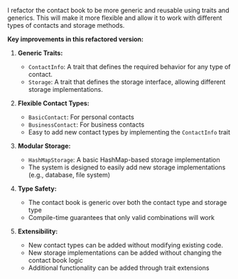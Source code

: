 I refactor the contact book to be more generic and reusable using traits and generics. 
This will make it more flexible and allow it to work with different types of contacts and storage methods.

**Key improvements in this refactored version:**

1. **Generic Traits:**
    - `ContactInfo`: A trait that defines the required behavior for any type of contact.
    - `Storage`: A trait that defines the storage interface, allowing different storage implementations.

2. **Flexible Contact Types:**
    - `BasicContact`: For personal contacts
    - `BusinessContact`: For business contacts
    - Easy to add new contact types by implementing the `ContactInfo` trait

3. **Modular Storage:**
     - `HashMapStorage`: A basic HashMap-based storage implementation
     - The system is designed to easily add new storage implementations (e.g., database, file system)

4. **Type Safety:**
     - The contact book is generic over both the contact type and storage type
     - Compile-time guarantees that only valid combinations will work

5. **Extensibility:**
     - New contact types can be added without modifying existing code.
     - New storage implementations can be added without changing the contact book logic
     - Additional functionality can be added through trait extensions
